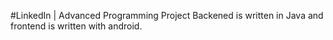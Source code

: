 #LinkedIn | Advanced Programming Project
Backened is written in Java and frontend is written with android.
